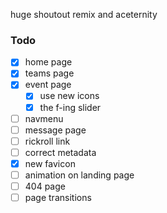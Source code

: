 huge shoutout remix and aceternity

### Todo
- [x] home page
- [x] teams page 
- [x] event page 
    - [x] use new icons
    - [x] the f-ing slider
- [ ] navmenu
- [ ] message page 
- [ ] rickroll link 
- [ ] correct metadata
- [x] new favicon
- [ ] animation on landing page
- [ ] 404 page
- [ ] page transitions
